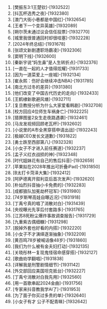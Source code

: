 
1. [樊振东3:1王楚钦]-[1932522]
1. [抖瓦杯选秀之夜]-[1932380]
1. [澳门大街小巷都是中国红]-[1932654]
1. [王者下一个变异英雄]-[1932089]
1. [朔尔茨未通过议会信任投票]-[1932770]
1. [城里我很普通回村却很哇塞]-[1932228]
1. [2024年终总结]-[1931678]
1. [张颂文新剧遭职场霸凌]-[1932306]
1. [窦明下线]-[1932600]
1. [秦新宇说“妈生鼻”是人生转折点]-[1932376]
1. [一直在一起的人才值得炫耀]-[1931733]
1. [因为一道菜爱上一座城]-[1932134]
1. [崔永熙：伤好会继续冲击NBA]-[1931785]
1. [南北方过冬的差异]-[1931380]
1. [他们改变了中国古代历史的走向]-[1932433]
1. [王鹤棣新歌避风塘]-[1932711]
1. [复旦教授分析为什么大家爱看韩剧]-[1932708]
1. [校方回应4位师生车祸身亡]-[1932225]
1. [猎罪图鉴2女生走夜路遇袭]-[1932461]
1. [马龙发视频回顾老瓦杯]-[1932602]
1. [小说里的A市全黑穿搭申请出战]-[1932243]
1. [极越CEO发长文道歉]-[1931822]
1. [勇士跌至西部第八]-[1932328]
1. [小女子不才进入前任赛道]-[1932237]
1. [孟子义红衣战损的神]-[1932348]
1. [时代姐妹花有自己的售后抖音]-[1932659]
1. [苹果拟在2028年推出可折叠iPad]-[1931850]
1. [B太打卡菏泽大集]-[1932412]
1. [阿萨德离开叙利亚后首次发声]-[1932620]
1. [朴灿烈抖音抽小卡免费的]-[1932283]
1. [成都狼队加冕劫杯冠军]-[1931980]
1. [74岁斯琴高娃自曝近况]-[1931918]
1. [丁禹兮真的唱了消散对白]-[1931439]
1. [央视曝光先享后付套路多]-[1931765]
1. [江苏8死粉尘爆炸事故调查报告]-[1931729]
1. [九重紫古偶细糠]-[1931298]
1. [脱掉外套也好看的内搭]-[1932220]
1. [小女子不才演绎逐渐抽象]-[1932209]
1. [黄百鸣78岁被喊话像48岁]-[1931860]
1. [我们为什么被有金夫妇打动]-[1932135]
1. [关晓彤林一复现鬼怪宿命感穿搭]-[1932127]
1. [歌曲劝学翻唱]-[1931838]
1. [详解我是刑警剧情细节]-[1931142]
1. [外交部回应美国坦克抵台]-[1932227]
1. [丁禹兮消散对白我先用]-[1932560]
1. [用一首歌串起2024金曲]-[1931756]
1. [专家来抖音教我学AI了]-[1931953]
1. [为了面子你买过多贵的单]-[1932640]
1. [小女子有才 公子不配青睐]-[1932642]